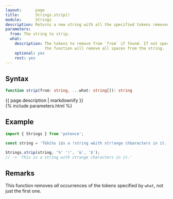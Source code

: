 ```yaml
---
layout:      page
title:       Strings.strip()
module:      Strings
description: Returns a new string with all the specified tokens removed.
parameters:
  from: The string to strip.
  what:
    description: The tokens to remove from `from` if found. If not specified,
                 the function will remove all spaces from the string.
    optional: yes
    rest: yes
---
```

## Syntax

```ts
function strip(from: string, ...what: string[]): string
```

<div class="description">{{ page.description | markdownify }}</div>
{% include parameters.html %}

## Example

```ts
import { Strings } from 'potence';

const string = 'T&hi%s i$s a !string w&ith str!ange ch$aracters in it.';

Strings.strip(string, '%' '!', '&', '$');
// -> 'This is a string with strange characters in it.'
```

## Remarks

This function removes *all* occurrences of the tokens specified by `what`, not
just the first one.
